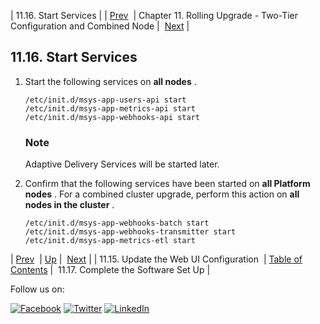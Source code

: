 | 11.16. Start Services |
| [Prev](upgrade.two_tier.configuration.webui_rolling.php)  | Chapter 11. Rolling Upgrade - Two-Tier Configuration and Combined Node |  [Next](upgrade.two_tier.complete_setup_rolling.php) |

## 11.16. Start Services

1.  Start the following services on **all nodes** .

    ```
    /etc/init.d/msys-app-users-api start
    /etc/init.d/msys-app-metrics-api start
    /etc/init.d/msys-app-webhooks-api start
    ```

    ### Note

    Adaptive Delivery Services will be started later.

2.  Confirm that the following services have been started on **all Platform nodes** . For a combined cluster upgrade, perform this action on **all nodes in the cluster** .

    ```
    /etc/init.d/msys-app-webhooks-batch start
    /etc/init.d/msys-app-webhooks-transmitter start
    /etc/init.d/msys-app-metrics-etl start
    ```

| [Prev](upgrade.two_tier.configuration.webui_rolling.php)  | [Up](upgrade.two_tier_configuration_rolling.php) |  [Next](upgrade.two_tier.complete_setup_rolling.php) |
| 11.15. Update the Web UI Configuration  | [Table of Contents](index.php) |  11.17. Complete the Software Set Up |

Follow us on:

[![Facebook](https://support.messagesystems.com/images/icon-facebook.png)](http://www.facebook.com/messagesystems) [![Twitter](https://support.messagesystems.com/images/icon-twitter.png)](http://twitter.com/#!/MessageSystems) [![LinkedIn](https://support.messagesystems.com/images/icon-linkedin.png)](http://www.linkedin.com/company/message-systems)